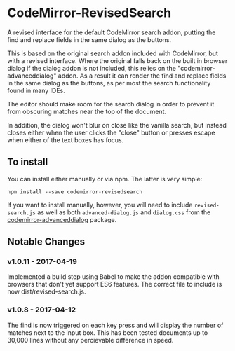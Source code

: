 # CodeMirror-RevisedSearch
A revised interface for the default CodeMirror search addon, putting the find and replace fields in the same dialog as the buttons.

This is based on the original search addon included with CodeMirror, but with a revised interface.  Where the original falls back on the built in browser dialog if the dialog addon is not included, this relies on the "codemirror-advanceddialog" addon.  As a result it can render the find and replace fields in the same dialog as the buttons, as per most the search functionality found in many IDEs.

The editor should make room for the search dialog in order to prevent it from obscuring matches near the top of the document.

In addition, the dialog won't blur on close like the vanilla search, but instead closes either when the user clicks the "close" button or presses escape when either of the text boxes has focus.

## To install

You can install either manually or via npm.  The latter is very simple:

    npm install --save codemirror-revisedsearch

If you want to install manually, however, you will need to include `revised-search.js` as well as both `advanced-dialog.js` and `dialog.css` from the [codemirror-advanceddialog](http://www.github.com/maloric/codemirror-advanceddialog) package.


## Notable Changes

### v1.0.11 - 2017-04-19

Implemented a build step using Babel to make the addon compatible with browsers that don't yet support ES6 features.  The correct file to include is now dist/revised-search.js.

### v1.0.8 - 2017-04-12

The find is now triggered on each key press and will display the number of matches next to the input box.  This has been tested documents up to 30,000 lines without any percievable difference in speed.